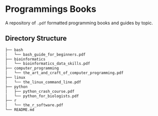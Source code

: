 # Programmings Books

A repository of `.pdf` formatted programming books and guides by topic.


## Directory Structure

```bash
├── bash
│   └── bash_guide_for_beginners.pdf
├── bioinformatics
│   └── bioinformatics_data_skills.pdf
├── computer_programming
│   └── the_art_and_craft_of_computer_programming.pdf
├── linux
│   └── the_linux_command_line.pdf
├── python
│   ├── python_crash_course.pdf
│   └── python_for_biologists.pdf
├── r
│   └── the_r_software.pdf
└── README.md
```